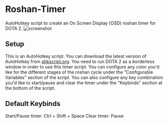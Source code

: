 # Roshan-Timer
AutoHotkey script to create an On Screen Display (OSD) roshan timer for DOTA 2.
![screenshot](https://raw.githubusercontent.com/pyarmak/Roshan-Timer/master/screenshot.png)
## Setup
This is an AutoHotkey script. You can download the latest version of AutoHotkey from [ahkscript.org](http://ahkscript.org/download/).
You need to run DOTA 2 as a borderless window in order to use this timer script.
You can configure any color you'd like for the different stages of the roshan cycle under the "Configurable Variables" section of the script.
You can also configure any key combination you'd like to start/pause and clear the timer under the "Keybinds" section at the bottom of the script.
## Default Keybinds
Start/Pause timer: Ctrl + Shift + Space
Clear timer: Pause